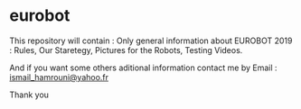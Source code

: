 # eurobot 
This repository will contain :
  Only general information about EUROBOT 2019 :
    Rules, 
    Our Staretegy,
    Pictures for the Robots,
    Testing Videos. 
    
And if you want some others aditional information contact me by Email : ismail_hamrouni@yahoo.fr

Thank you 

